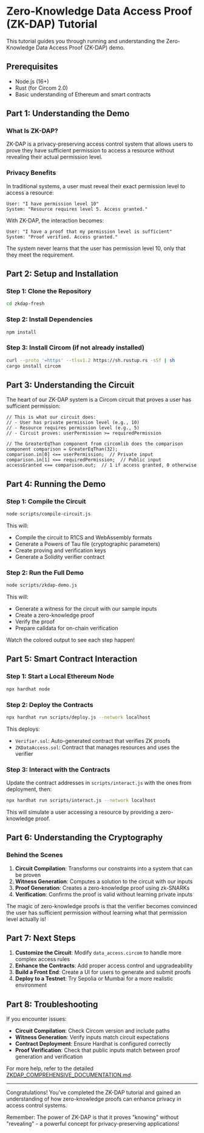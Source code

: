# Zero-Knowledge Data Access Proof (ZK-DAP) Tutorial

This tutorial guides you through running and understanding the Zero-Knowledge Data Access Proof (ZK-DAP) demo.

## Prerequisites

- Node.js (16+)
- Rust (for Circom 2.0)
- Basic understanding of Ethereum and smart contracts

## Part 1: Understanding the Demo

### What Is ZK-DAP?

ZK-DAP is a privacy-preserving access control system that allows users to prove they have sufficient permission to access a resource without revealing their actual permission level.

### Privacy Benefits

In traditional systems, a user must reveal their exact permission level to access a resource:
```
User: "I have permission level 10"
System: "Resource requires level 5. Access granted."
```

With ZK-DAP, the interaction becomes:
```
User: "I have a proof that my permission level is sufficient"
System: "Proof verified. Access granted."
```

The system never learns that the user has permission level 10, only that they meet the requirement.

## Part 2: Setup and Installation

### Step 1: Clone the Repository

```bash
cd zkdap-fresh
```

### Step 2: Install Dependencies

```bash
npm install
```

### Step 3: Install Circom (if not already installed)

```bash
curl --proto '=https' --tlsv1.2 https://sh.rustup.rs -sSf | sh
cargo install circom
```

## Part 3: Understanding the Circuit

The heart of our ZK-DAP system is a Circom circuit that proves a user has sufficient permission:

```circom
// This is what our circuit does:
// - User has private permission level (e.g., 10)
// - Resource requires permission level (e.g., 5)
// - Circuit proves: userPermission >= requiredPermission

// The GreaterEqThan component from circomlib does the comparison
component comparison = GreaterEqThan(32);
comparison.in[0] <== userPermission;  // Private input
comparison.in[1] <== requiredPermission;  // Public input
accessGranted <== comparison.out;  // 1 if access granted, 0 otherwise
```

## Part 4: Running the Demo

### Step 1: Compile the Circuit

```bash
node scripts/compile-circuit.js
```

This will:
- Compile the circuit to R1CS and WebAssembly formats
- Generate a Powers of Tau file (cryptographic parameters)
- Create proving and verification keys
- Generate a Solidity verifier contract

### Step 2: Run the Full Demo

```bash
node scripts/zkdap-demo.js
```

This will:
- Generate a witness for the circuit with our sample inputs
- Create a zero-knowledge proof
- Verify the proof
- Prepare calldata for on-chain verification

Watch the colored output to see each step happen!

## Part 5: Smart Contract Interaction

### Step 1: Start a Local Ethereum Node

```bash
npx hardhat node
```

### Step 2: Deploy the Contracts

```bash
npx hardhat run scripts/deploy.js --network localhost
```

This deploys:
- `Verifier.sol`: Auto-generated contract that verifies ZK proofs
- `ZKDataAccess.sol`: Contract that manages resources and uses the verifier

### Step 3: Interact with the Contracts

Update the contract addresses in `scripts/interact.js` with the ones from deployment, then:

```bash
npx hardhat run scripts/interact.js --network localhost
```

This will simulate a user accessing a resource by providing a zero-knowledge proof.

## Part 6: Understanding the Cryptography

### Behind the Scenes

1. **Circuit Compilation**: Transforms our constraints into a system that can be proven
2. **Witness Generation**: Computes a solution to the circuit with our inputs
3. **Proof Generation**: Creates a zero-knowledge proof using zk-SNARKs
4. **Verification**: Confirms the proof is valid without learning private inputs

The magic of zero-knowledge proofs is that the verifier becomes convinced the user has sufficient permission without learning what that permission level actually is!

## Part 7: Next Steps

1. **Customize the Circuit**: Modify `data_access.circom` to handle more complex access rules
2. **Enhance the Contracts**: Add proper access control and upgradeability
3. **Build a Front End**: Create a UI for users to generate and submit proofs
4. **Deploy to a Testnet**: Try Sepolia or Mumbai for a more realistic environment

## Part 8: Troubleshooting

If you encounter issues:

- **Circuit Compilation**: Check Circom version and include paths
- **Witness Generation**: Verify inputs match circuit expectations
- **Contract Deployment**: Ensure Hardhat is configured correctly
- **Proof Verification**: Check that public inputs match between proof generation and verification

For more help, refer to the detailed [ZKDAP_COMPREHENSIVE_DOCUMENTATION.md](./ZKDAP_COMPREHENSIVE_DOCUMENTATION.md).

---

Congratulations! You've completed the ZK-DAP tutorial and gained an understanding of how zero-knowledge proofs can enhance privacy in access control systems.

Remember: The power of ZK-DAP is that it proves "knowing" without "revealing" - a powerful concept for privacy-preserving applications! 